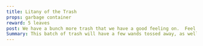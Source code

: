 ```yaml
---
title: Litany of the Trash
props: garbage container
reward: 5 leaves
post: We have a bunch more trash that we have a good feeling on.  Feel like sorting it out?  Might have something good inside.
Summary: This batch of trash will have a few wands tossed away, as well as a letter discussing giving a mage to the undead found among other items.
---
```


